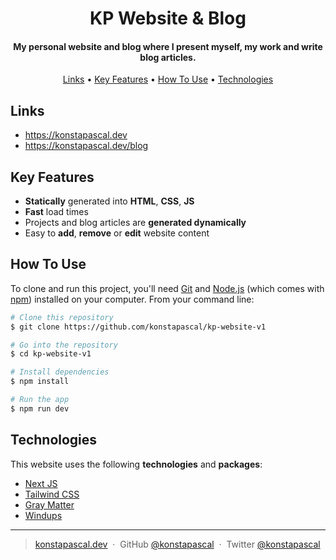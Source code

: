 <h1 align="center">
  KP Website & Blog
  <br>
</h1>

<h4 align="center">My personal website and blog where I present myself, my work and write blog articles.</h4>

<p align="center">
  <a href="#links">Links</a> •
  <a href="#key-features">Key Features</a> •
  <a href="#how-to-use">How To Use</a> •
  <a href="#technologies">Technologies</a>
</p>

## Links

-  https://konstapascal.dev
-  https://konstapascal.dev/blog

## Key Features

-  **Statically** generated into **HTML**, **CSS**, **JS**
-  **Fast** load times
-  Projects and blog articles are **generated dynamically**
-  Easy to **add**, **remove** or **edit** website content

## How To Use

To clone and run this project, you'll need [Git](https://git-scm.com) and [Node.js](https://nodejs.org/en/download/) (which comes with [npm](http://npmjs.com)) installed on your computer. From your command line:

```bash
# Clone this repository
$ git clone https://github.com/konstapascal/kp-website-v1

# Go into the repository
$ cd kp-website-v1

# Install dependencies
$ npm install

# Run the app
$ npm run dev
```

## Technologies

This website uses the following **technologies** and **packages**:

-  [Next JS](https://nextjs.org/)
-  [Tailwind CSS](https://tailwindcss.com/)
-  [Gray Matter](https://www.npmjs.com/package/gray-matter/v/1.2.3)
-  [Windups](https://windups.gwil.co/)

---

> [konstapascal.dev](https://konstapascal.dev) &nbsp;&middot;&nbsp;
> GitHub [@konstapascal](https://github.com/konstapascal) &nbsp;&middot;&nbsp;
> Twitter [@konstapascal](https://twitter.com/konstapascal)
